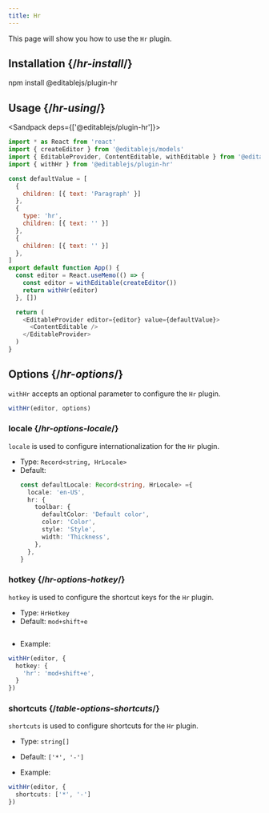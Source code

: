 ```yaml
---
title: Hr
---
```


<Intro>

This page will show you how to use the `Hr` plugin.

</Intro>

## Installation {/*hr-install*/}

<TerminalBlock>

npm install @editablejs/plugin-hr

</TerminalBlock>

## Usage {/*hr-using*/}

<Sandpack deps={['@editablejs/plugin-hr']}>

```js
import * as React from 'react'
import { createEditor } from '@editablejs/models'
import { EditableProvider, ContentEditable, withEditable } from '@editablejs/editor'
import { withHr } from '@editablejs/plugin-hr'

const defaultValue = [
  {
    children: [{ text: 'Paragraph' }]
  },
  {
    type: 'hr',
    children: [{ text: '' }]
  },
  {
    children: [{ text: '' }]
  },
]
export default function App() {
  const editor = React.useMemo(() => {
    const editor = withEditable(createEditor())
    return withHr(editor)
  }, [])

  return (
    <EditableProvider editor={editor} value={defaultValue}>
      <ContentEditable />
    </EditableProvider>
  )
}

```

</Sandpack>

## Options {/*hr-options*/}

`withHr` accepts an optional parameter to configure the `Hr` plugin.

```js
withHr(editor, options)
```

### locale {/*hr-options-locale*/}

`locale` is used to configure internationalization for the `Hr` plugin.

- Type: `Record<string, HrLocale>`
- Default:
  ```ts
  const defaultLocale: Record<string, HrLocale> ={
    locale: 'en-US',
    hr: {
      toolbar: {
        defaultColor: 'Default color',
        color: 'Color',
        style: 'Style',
        width: 'Thickness',
      },
    },
  }
  ```

### hotkey {/*hr-options-hotkey*/}

`hotkey` is used to configure the shortcut keys for the `Hr` plugin.

- Type: `HrHotkey`
- Default: `mod+shift+e`
  ```
- Example:

```ts
withHr(editor, {
  hotkey: {
    'hr': 'mod+shift+e',
  }
})
```

### shortcuts {/*table-options-shortcuts*/}

`shortcuts` is used to configure shortcuts for the `Hr` plugin.

- Type: `string[]`
- Default: `['*', '-']`

- Example:

```ts
withHr(editor, {
  shortcuts: ['*', '-']
})
```
